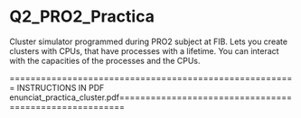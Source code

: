# Q2_PRO2_Practica
Cluster simulator programmed during PRO2 subject at FIB. Lets you create clusters with CPUs, that have processes with a lifetime. You can interact with the capacities of the processes and the CPUs.

======================================================= INSTRUCTIONS IN PDF enunciat_practica_cluster.pdf=======================================================
